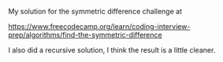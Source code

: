 My solution for the symmetric difference challenge at

https://www.freecodecamp.org/learn/coding-interview-prep/algorithms/find-the-symmetric-difference

I also did a recursive solution, I think the result is a little cleaner.

